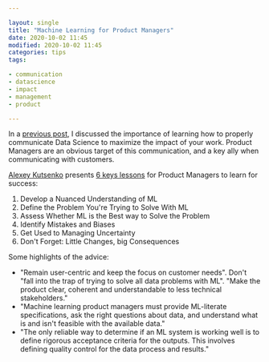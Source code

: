```yaml
---

layout: single
title: "Machine Learning for Product Managers"
date: 2020-10-02 11:45
modified: 2020-10-02 11:45
categories: tips
tags:

- communication
- datascience
- impact
- management
- product

---
```


In a [previous post](https://proinsias.github.io/tips/Communicating-Data-Science-with-impact/), I discussed the importance of learning how to properly communicate Data Science to maximize the impact of your work. Product Managers are an obvious target of this communication, and a key ally when communicating with customers.

[Alexey Kutsenko](https://www.mindtheproduct.com/profile/Alexey.Kutsenko) presents
[6 keys lessons](https://www.mindtheproduct.com/machine-learning-for-product-managers-a-quick-primer/)
for Product Managers to learn for success:

1. Develop a Nuanced Understanding of ML
1. Define the Problem You're Trying to Solve With ML
1. Assess Whether ML is the Best way to Solve the Problem
1. Identify Mistakes and Biases
1. Get Used to Managing Uncertainty
1. Don't Forget: Little Changes, big Consequences

Some highlights of the advice:

- "Remain user-centric and keep the focus on customer needs". Don't "fall into the trap of trying to solve all data problems with ML". "Make the product clear, coherent and understandable to less technical stakeholders."
- "Machine learning product managers must provide ML-literate specifications, ask the right questions about data, and understand what is and isn't feasible with the available data."
- "The only reliable way to determine if an ML system is working well is to define rigorous acceptance criteria for the outputs. This involves defining quality control for the data process and results."
